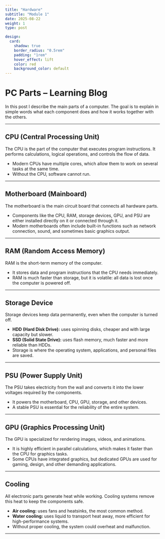 ```yaml
---
title: "Hardware"
subtitle: "Module 1"
date: 2025-08-22
weight: 1
type: post

design:
  card:
    shadow: true
    border_radius: "0.5rem"
    padding: "1rem"
    hover_effect: lift
    color: red
    background_color: default
---
```


# PC Parts – Learning Blog  

In this post I describe the main parts of a computer. The goal is to explain in simple words what each component does and how it works together with the others.  

---

## CPU (Central Processing Unit)  
The CPU is the part of the computer that executes program instructions. It performs calculations, logical operations, and controls the flow of data.  
- Modern CPUs have multiple cores, which allow them to work on several tasks at the same time.  
- Without the CPU, software cannot run.  

---

## Motherboard (Mainboard)  
The motherboard is the main circuit board that connects all hardware parts.  
- Components like the CPU, RAM, storage devices, GPU, and PSU are either installed directly on it or connected through it.  
- Modern motherboards often include built-in functions such as network connection, sound, and sometimes basic graphics output.  

---

## RAM (Random Access Memory)  
RAM is the short-term memory of the computer.  
- It stores data and program instructions that the CPU needs immediately.  
- RAM is much faster than storage, but it is volatile: all data is lost once the computer is powered off.  

---

## Storage Device  
Storage devices keep data permanently, even when the computer is turned off.  
- **HDD (Hard Disk Drive):** uses spinning disks, cheaper and with large capacity but slower.  
- **SSD (Solid State Drive):** uses flash memory, much faster and more reliable than HDDs.  
- Storage is where the operating system, applications, and personal files are saved.  

---

## PSU (Power Supply Unit)  
The PSU takes electricity from the wall and converts it into the lower voltages required by the components.  
- It powers the motherboard, CPU, GPU, storage, and other devices.  
- A stable PSU is essential for the reliability of the entire system.  

---

## GPU (Graphics Processing Unit)  
The GPU is specialized for rendering images, videos, and animations.  
- It is highly efficient in parallel calculations, which makes it faster than the CPU for graphics tasks.  
- Some CPUs have integrated graphics, but dedicated GPUs are used for gaming, design, and other demanding applications.  

---

## Cooling  
All electronic parts generate heat while working. Cooling systems remove this heat to keep the components safe.  
- **Air cooling:** uses fans and heatsinks, the most common method.  
- **Water cooling:** uses liquid to transport heat away, more efficient for high-performance systems.  
- Without proper cooling, the system could overheat and malfunction.  

---


